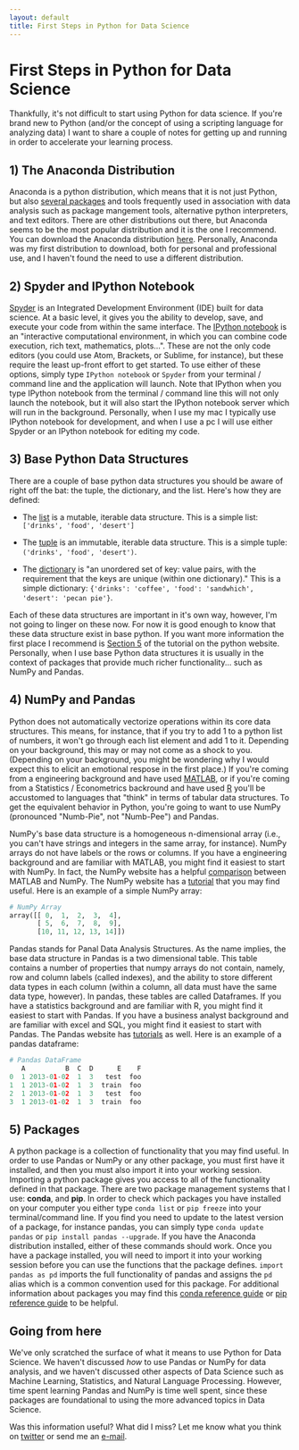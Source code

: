 ```yaml
---
layout: default
title: First Steps in Python for Data Science
---
```

# First Steps in Python for Data Science
Thankfully, it's not difficult to start using Python for data science. If you're brand new to Python (and/or the concept of using a scripting language for analyzing data) I want to share a couple of notes for getting up and running in order to accelerate your learning process.

## 1) The Anaconda Distribution
Anaconda is a python distribution, which means that it is not just Python, but also [several packages](http://docs.continuum.io/anaconda/pkg-docs) and tools frequently used in association with data analysis such as package mangement tools, alternative python interpreters, and text editors. There are other distributions out there, but Anaconda seems to be the most popular distribution and it is the one I recommend. You can download the Anaconda distribution [here](https://www.continuum.io/downloads). Personally, Anaconda was my first distribution to download, both for personal and professional use, and I haven't found the need to use a different distribution.

## 2) Spyder and IPython Notebook
[Spyder](https://en.wikipedia.org/wiki/Spyder_(software)) is an Integrated Development Environment (IDE) built for data science. At a basic level, it gives you the ability to develop, save, and execute your code from within the same interface. The [IPython notebook](http://ipython.org/notebook.html) is an "interactive computational environment, in which you can combine code execution, rich text, mathematics, plots...". These are not the only code editors (you could use Atom, Brackets, or Sublime, for instance), but these require the least up-front effort to get started. To use either of these options, simply type ```IPython notebook``` or ```Spyder``` from your terminal / command line and the application will launch. Note that IPython when you type IPython notebook from the terminal / command line this will not only launch the notebook, but it will also start the IPython notebook server which will run in the background. Personally, when I use my mac I typically use IPython notebook for development, and when I use a pc I will use either Spyder or an IPython notebook for editing my code.

## 3) Base Python Data Structures
There are a couple of base python data structures you should be aware of right off the bat: the tuple, the dictionary, and the list. Here's how they are defined:

* The [list](https://docs.python.org/2/tutorial/introduction.html#lists) is a mutable, iterable data structure. This is a simple list: ```['drinks', 'food', 'desert']```

* The [tuple](https://docs.python.org/2/tutorial/datastructures.html#tuples-and-sequences) is an immutable, iterable data structure. This is a simple tuple: ```('drinks', 'food', 'desert')```.

* The [dictionary](https://docs.python.org/2/tutorial/datastructures.html#dictionaries) is "an unordered set of key: value pairs, with the requirement that the keys are unique (within one dictionary)." This is a simple dictionary: ```{'drinks': 'coffee', 'food': 'sandwhich', 'desert': 'pecan pie'}```.


Each of these data structures are important in it's own way, however, I'm not going to linger on these now. For now it is good enough to know that these data structure exist in base python. If you want more information the first place I recommend is [Section 5](https://docs.python.org/2/tutorial/index.html) of the tutorial on the python website. Personally, when I use base Python data structures it is usually in the context of packages that provide much richer functionality... such as NumPy and Pandas.

## 4) NumPy and Pandas
Python does not automatically vectorize operations within its core data structures. This means, for instance, that if you try to add 1 to a python list of numbers, it won't go through each list element and add 1 to it. Depending on your background, this may or may not come as a shock to you. (Depending on your background, you might be wondering why I would expect this to elicit an emotional respose in the first place.) If you're coming from a engineering background and have used [MATLAB](http://www.mathworks.com/products/matlab/), or if you're coming from a Statistics / Econometrics backround and have used [R](https://en.wikipedia.org/wiki/R_(programming_language)) you'll be accustomed to languages that "think" in terms of tabular data structures. To get the equivalent behavior in Python, you're going to want to use NumPy (pronounced "Numb-Pie", not "Numb-Pee") and Pandas.

NumPy's base data structure is a homogeneous n-dimensional array (i.e., you can't have strings and integers in the same array, for instance). NumPy arrays do not have labels or the rows or columns. If you have a engineering background and are familiar with MATLAB, you might find it easiest to start with NumPy. In fact, the NumPy website has a helpful [comparison](https://docs.scipy.org/doc/numpy-dev/user/numpy-for-matlab-users.html) between MATLAB and NumPy. The NumPy website has a [tutorial](https://docs.scipy.org/doc/numpy-dev/user/quickstart.html) that you may find useful. Here is an example of a simple NumPy array:  

```python
# NumPy Array
array([[ 0,  1,  2,  3,  4],
       [ 5,  6,  7,  8,  9],
       [10, 11, 12, 13, 14]])
```

Pandas stands for Panal Data Analysis Structures. As the name implies, the base data structure in Pandas is a two dimensional table. This table contains a number of properties that numpy arrays do not contain, namely, row and column labels (called indexes), and the ability to store different data types in each column (within a column, all data must have the same data type, however). In pandas, these tables are called Dataframes. If you have a statistics background and are familiar with R, you might find it easiest to start with Pandas. If you have a business analyst background and are familiar with excel and SQL, you might find it easiest to start with Pandas. The Pandas website has [tutorials](http://pandas.pydata.org/pandas-docs/stable/tutorials.html) as well. Here is an example of a pandas dataframe:

```python
# Pandas DataFrame
   A          B  C  D      E    F
0  1 2013-01-02  1  3   test  foo
1  1 2013-01-02  1  3  train  foo
2  1 2013-01-02  1  3   test  foo
3  1 2013-01-02  1  3  train  foo
```

## 5) Packages
A python package is a collection of functionality that you may find useful. In order to use Pandas or NumPy or any other package, you must first have it installed, and then you must also import it into your working session. Importing a python package gives you access to all of the functionality defined in that package. There are two package management systems that I use: **conda**, and **pip**. In order to check which packages you have installed on your computer you either type ```conda list``` or ```pip freeze``` into your terminal/command line. If you find you need to update to the latest version of a package, for instance pandas, you can simply type ```conda update pandas``` or ```pip install pandas --upgrade```. If you have the Anaconda distribution installed, either of these commands should work. Once you have a package installed, you will need to import it into your working session before you can use the functions that the package defines. ```import pandas as pd``` imports the full functionality of pandas and assigns the ```pd``` alias which is a common convention used for this package. For additional information about packages you may find this [conda reference guide](http://conda.pydata.org/docs/_downloads/conda-cheatsheet.pdf) or [pip reference guide](http://pip.readthedocs.org/en/stable/reference/) to be helpful.

## Going from here
We've only scratched the surface of what it means to use Python for Data Science. We haven't discussed *how* to use Pandas or NumPy for data analysis, and we haven't discussed other aspects of Data Science such as Machine Learning, Statistics, and Natural Language Processing. However, time spent learning Pandas and NumPy is time well spent, since these packages are  foundational to using the more advanced topics in Data Science.

Was this information useful? What did I miss? Let me know what you think on [twitter](https://twitter.com/josiahjdavis) or send me an [e-mail](mailto:josiah.j.davis@gmail.com).
